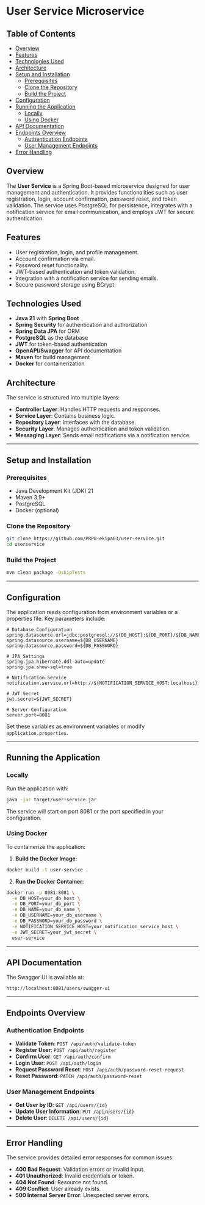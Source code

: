 # User Service Microservice

## Table of Contents
- [Overview](#overview)
- [Features](#features)
- [Technologies Used](#technologies-used)
- [Architecture](#architecture)
- [Setup and Installation](#setup-and-installation)
  - [Prerequisites](#prerequisites)
  - [Clone the Repository](#clone-the-repository)
  - [Build the Project](#build-the-project)
- [Configuration](#configuration)
- [Running the Application](#running-the-application)
  - [Locally](#locally)
  - [Using Docker](#using-docker)
- [API Documentation](#api-documentation)
- [Endpoints Overview](#endpoints-overview)
  - [Authentication Endpoints](#authentication-endpoints)
  - [User Management Endpoints](#user-management-endpoints)
- [Error Handling](#error-handling)


## Overview
The **User Service** is a Spring Boot-based microservice designed for user management and authentication. It provides functionalities such as user registration, login, account confirmation, password reset, and token validation. The service uses PostgreSQL for persistence, integrates with a notification service for email communication, and employs JWT for secure authentication.

## Features
- User registration, login, and profile management.
- Account confirmation via email.
- Password reset functionality.
- JWT-based authentication and token validation.
- Integration with a notification service for sending emails.
- Secure password storage using BCrypt.

## Technologies Used
- **Java 21** with **Spring Boot**
- **Spring Security** for authentication and authorization
- **Spring Data JPA** for ORM
- **PostgreSQL** as the database
- **JWT** for token-based authentication
- **OpenAPI/Swagger** for API documentation
- **Maven** for build management
- **Docker** for containerization

## Architecture
The service is structured into multiple layers:
- **Controller Layer**: Handles HTTP requests and responses.
- **Service Layer**: Contains business logic.
- **Repository Layer**: Interfaces with the database.
- **Security Layer**: Manages authentication and token validation.
- **Messaging Layer**: Sends email notifications via a notification service.

---

## Setup and Installation

### Prerequisites
- Java Development Kit (JDK) 21
- Maven 3.9+
- PostgreSQL
- Docker (optional)

### Clone the Repository
```bash
git clone https://github.com/PRPO-ekipa03/user-service.git
cd userservice
```

### Build the Project
```bash
mvn clean package -DskipTests
```

---

## Configuration
The application reads configuration from environment variables or a properties file. Key parameters include:

```properties
# Database Configuration
spring.datasource.url=jdbc:postgresql://${DB_HOST}:${DB_PORT}/${DB_NAME}
spring.datasource.username=${DB_USERNAME}
spring.datasource.password=${DB_PASSWORD}

# JPA Settings
spring.jpa.hibernate.ddl-auto=update
spring.jpa.show-sql=true

# Notification Service
notification.service.url=http://${NOTIFICATION_SERVICE_HOST:localhost}:8086

# JWT Secret
jwt.secret=${JWT_SECRET}

# Server Configuration
server.port=8081
```

Set these variables as environment variables or modify `application.properties`.

---

## Running the Application

### Locally
Run the application with:
```bash
java -jar target/user-service.jar
```  
The service will start on port 8081 or the port specified in your configuration.

### Using Docker
To containerize the application:

1. **Build the Docker Image**:  
```bash
docker build -t user-service .
```  

2. **Run the Docker Container**:  
```bash
docker run -p 8081:8081 \
  -e DB_HOST=your_db_host \
  -e DB_PORT=your_db_port \
  -e DB_NAME=your_db_name \
  -e DB_USERNAME=your_db_username \
  -e DB_PASSWORD=your_db_password \
  -e NOTIFICATION_SERVICE_HOST=your_notification_service_host \
  -e JWT_SECRET=your_jwt_secret \
  user-service
```  

---

## API Documentation
The Swagger UI is available at:  
```  
http://localhost:8081/users/swagger-ui  
```

---

## Endpoints Overview

### Authentication Endpoints
- **Validate Token**: `POST /api/auth/validate-token`
- **Register User**: `POST /api/auth/register`
- **Confirm User**: `GET /api/auth/confirm`
- **Login User**: `POST /api/auth/login`
- **Request Password Reset**: `POST /api/auth/password-reset-request`
- **Reset Password**: `PATCH /api/auth/password-reset`

### User Management Endpoints
- **Get User by ID**: `GET /api/users/{id}`
- **Update User Information**: `PUT /api/users/{id}`
- **Delete User**: `DELETE /api/users/{id}`

---

## Error Handling
The service provides detailed error responses for common issues:
- **400 Bad Request**: Validation errors or invalid input.
- **401 Unauthorized**: Invalid credentials or token.
- **404 Not Found**: Resource not found.
- **409 Conflict**: User already exists.
- **500 Internal Server Error**: Unexpected server errors.

